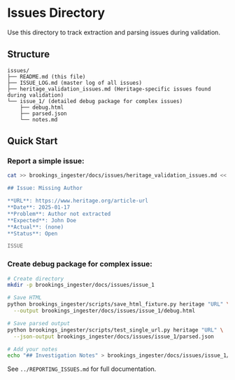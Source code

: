 # Issues Directory

Use this directory to track extraction and parsing issues during validation.

## Structure

```
issues/
├── README.md (this file)
├── ISSUE_LOG.md (master log of all issues)
├── heritage_validation_issues.md (Heritage-specific issues found during validation)
└── issue_1/ (detailed debug package for complex issues)
    ├── debug.html
    ├── parsed.json
    └── notes.md
```

## Quick Start

### Report a simple issue:

```bash
cat >> brookings_ingester/docs/issues/heritage_validation_issues.md << 'ISSUE'

## Issue: Missing Author

**URL**: https://www.heritage.org/article-url
**Date**: 2025-01-17
**Problem**: Author not extracted
**Expected**: John Doe
**Actual**: (none)
**Status**: Open

ISSUE
```

### Create debug package for complex issue:

```bash
# Create directory
mkdir -p brookings_ingester/docs/issues/issue_1

# Save HTML
python brookings_ingester/scripts/save_html_fixture.py heritage "URL" \
  --output brookings_ingester/docs/issues/issue_1/debug.html

# Save parsed output
python brookings_ingester/scripts/test_single_url.py heritage "URL" \
  --json-output brookings_ingester/docs/issues/issue_1/parsed.json

# Add your notes
echo "## Investigation Notes" > brookings_ingester/docs/issues/issue_1/notes.md
```

See `../REPORTING_ISSUES.md` for full documentation.
